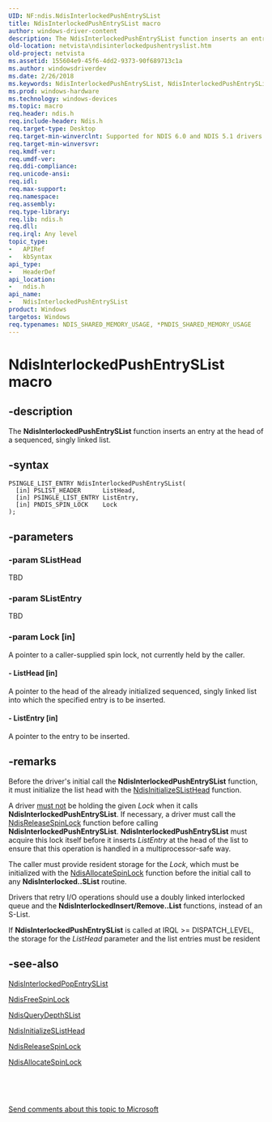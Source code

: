 ```yaml
---
UID: NF:ndis.NdisInterlockedPushEntrySList
title: NdisInterlockedPushEntrySList macro
author: windows-driver-content
description: The NdisInterlockedPushEntrySList function inserts an entry at the head of a sequenced, singly linked list.
old-location: netvista\ndisinterlockedpushentryslist.htm
old-project: netvista
ms.assetid: 155604e9-45f6-4dd2-9373-90f689713c1a
ms.author: windowsdriverdev
ms.date: 2/26/2018
ms.keywords: NdisInterlockedPushEntrySList, NdisInterlockedPushEntrySList macro [Network Drivers Starting with Windows Vista], ndis/NdisInterlockedPushEntrySList, ndis_interlocked_ref_ee1513c8-bb1a-4f3e-981b-7c448b3d1e41.xml, netvista.ndisinterlockedpushentryslist
ms.prod: windows-hardware
ms.technology: windows-devices
ms.topic: macro
req.header: ndis.h
req.include-header: Ndis.h
req.target-type: Desktop
req.target-min-winverclnt: Supported for NDIS 6.0 and NDIS 5.1 drivers (see       NdisInterlockedPushEntrySList (NDIS 5.1)) in Windows Vista. Supported for NDIS 5.1 drivers (see       NdisInterlockedPushEntrySList (NDIS 5.1)) in Windows XP.
req.target-min-winversvr: 
req.kmdf-ver: 
req.umdf-ver: 
req.ddi-compliance: 
req.unicode-ansi: 
req.idl: 
req.max-support: 
req.namespace: 
req.assembly: 
req.type-library: 
req.lib: ndis.h
req.dll: 
req.irql: Any level
topic_type:
-	APIRef
-	kbSyntax
api_type:
-	HeaderDef
api_location:
-	ndis.h
api_name:
-	NdisInterlockedPushEntrySList
product: Windows
targetos: Windows
req.typenames: NDIS_SHARED_MEMORY_USAGE, *PNDIS_SHARED_MEMORY_USAGE
---
```


# NdisInterlockedPushEntrySList macro


## -description


The 
  <b>NdisInterlockedPushEntrySList</b> function inserts an entry at the head of a sequenced, singly linked
  list.


## -syntax


````
PSINGLE_LIST_ENTRY NdisInterlockedPushEntrySList(
  [in] PSLIST_HEADER      ListHead,
  [in] PSINGLE_LIST_ENTRY ListEntry,
  [in] PNDIS_SPIN_LOCK    Lock
);
````


## -parameters




### -param SListHead

TBD


### -param SListEntry

TBD


### -param Lock [in]

A pointer to a caller-supplied spin lock, not currently held by the caller.


#### - ListHead [in]

A pointer to the head of the already initialized sequenced, singly linked list into which the
     specified entry is to be inserted.


#### - ListEntry [in]

A pointer to the entry to be inserted.


## -remarks



Before the driver's initial call the 
    <b>NdisInterlockedPushEntrySList</b> function, it must initialize the list head with the 
    <a href="..\ndis\nf-ndis-ndisinitializeslisthead.md">
    NdisInitializeSListHead</a> function.

A driver 
    <u>must not</u> be holding the given 
    <i>Lock</i> when it calls 
    <b>NdisInterlockedPushEntrySList</b>. If necessary, a driver must call the 
    <a href="..\ndis\nf-ndis-ndisreleasespinlock.md">NdisReleaseSpinLock</a> function before
    calling 
    <b>NdisInterlockedPushEntrySList</b>. 
    <b>NdisInterlockedPushEntrySList</b> must acquire this lock itself before it inserts 
    <i>ListEntry</i> at the head of the list to ensure that this operation is handled in a multiprocessor-safe
    way.

The caller must provide resident storage for the 
    <i>Lock</i>, which must be initialized with the 
    <a href="..\ndis\nf-ndis-ndisallocatespinlock.md">NdisAllocateSpinLock</a> function before
    the initial call to any 
    <b>NdisInterlocked..SList</b> routine.

Drivers that retry I/O operations should use a doubly linked interlocked queue and the 
    <b>NdisInterlockedInsert/Remove..List</b> functions, instead of an S-List.

If 
    <b>NdisInterlockedPushEntrySList</b> is called at IRQL &gt;= DISPATCH_LEVEL, the storage for the 
    <i>ListHead</i> parameter and the list entries must be resident




## -see-also

<a href="..\ndis\nf-ndis-ndisinterlockedpopentryslist.md">NdisInterlockedPopEntrySList</a>



<a href="..\ndis\nf-ndis-ndisfreespinlock.md">NdisFreeSpinLock</a>



<a href="..\ndis\nf-ndis-ndisquerydepthslist.md">NdisQueryDepthSList</a>



<a href="..\ndis\nf-ndis-ndisinitializeslisthead.md">NdisInitializeSListHead</a>



<a href="..\ndis\nf-ndis-ndisreleasespinlock.md">NdisReleaseSpinLock</a>



<a href="..\ndis\nf-ndis-ndisallocatespinlock.md">NdisAllocateSpinLock</a>



 

 

<a href="mailto:wsddocfb@microsoft.com?subject=Documentation%20feedback [netvista\netvista]:%20NdisInterlockedPushEntrySList macro%20 RELEASE:%20(2/26/2018)&amp;body=%0A%0APRIVACY STATEMENT%0A%0AWe use your feedback to improve the documentation. We don't use your email address for any other purpose, and we'll remove your email address from our system after the issue that you're reporting is fixed. While we're working to fix this issue, we might send you an email message to ask for more info. Later, we might also send you an email message to let you know that we've addressed your feedback.%0A%0AFor more info about Microsoft's privacy policy, see http://privacy.microsoft.com/en-us/default.aspx." title="Send comments about this topic to Microsoft">Send comments about this topic to Microsoft</a>

